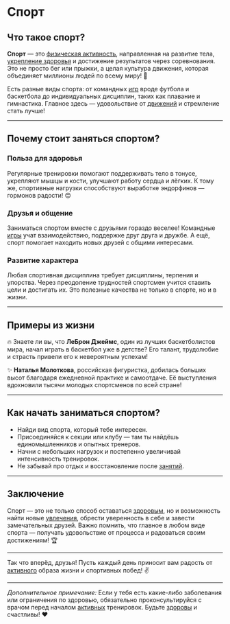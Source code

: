 # **Спорт**

## Что такое спорт?

**Спорт** — это [физическая активность](активные.md), направленная на развитие тела, [укрепление здоровья](активные.md) и достижение результатов через соревнования. Это не просто бег или прыжки, а целая культура движения, которая объединяет миллионы людей по всему миру! 💪

Есть разные виды спорта: от командных [игр](настольные_игры.md) вроде футбола и баскетбола до индивидуальных дисциплин, таких как плавание и гимнастика. Главное здесь — удовольствие от [движений](активные.md) и стремление стать лучше!

---

## Почему стоит заняться спортом?

### Польза для здоровья

Регулярные тренировки помогают поддерживать тело в тонусе, укрепляют мышцы и кости, улучшают работу сердца и лёгких. К тому же, спортивные нагрузки способствуют выработке эндорфинов — гормонов радости! 😊

### Друзья и общение

Заниматься спортом вместе с друзьями гораздо веселее! Командные [игры](настольные_игры.md) учат взаимодействию, поддержке друг друга и дружбе. А ещё, спорт помогает находить новых друзей с общими интересами.

### Развитие характера

Любая спортивная дисциплина требует дисциплины, терпения и упорства. Через преодоление трудностей спортсмен учится ставить цели и достигать их. Это полезные качества не только в спорте, но и в жизни.

---

## Примеры из жизни

🔥 Знаете ли вы, что **ЛеБрон Джеймс**, один из лучших баскетболистов мира, начал играть в баскетбол уже в детстве? Его талант, трудолюбие и страсть привели его к невероятным успехам!

✨ **Наталья Молоткова**, российская фигуристка, добилась больших высот благодаря ежедневной практике и самоотдаче. Её выступления вдохновили тысячи молодых спортсменов по всей стране!

---

## Как начать заниматься спортом?

- Найди вид спорта, который тебе интересен.
- Присоединяйся к секции или клубу — там ты найдёшь единомышленников и опытных тренеров.
- Начни с небольших нагрузок и постепенно увеличивай интенсивность тренировок.
- Не забывай про отдых и восстановление после [занятий](хобби.md).

---

## Заключение

Спорт — это не только способ оставаться [здоровым](активные.md), но и возможность найти новые [увлечения](хобби.md), обрести уверенность в себе и завести замечательных друзей. Важно помнить, что главное в любом виде спорта — получать удовольствие от процесса и радоваться своим достижениям! 🏆

---

Так что вперёд, друзья! Пусть каждый день приносит вам радость от [активного](активные.md) образа жизни и спортивных побед! ✌️

---

*Дополнительное примечание:* Если у тебя есть какие-либо заболевания или ограничения по здоровью, обязательно проконсультируйся с врачом перед началом [активных](активные.md) тренировок. Будьте [здоровы](активные.md) и счастливы! ❤️
